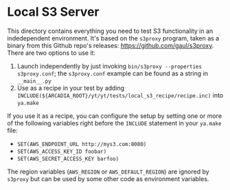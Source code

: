 # Local S3 Server

This directory contains everything you need to test S3 functionality in an indedependent environment. It's based on the `s3proxy` program, taken as a binary from this Github repo's releases: https://github.com/gaul/s3proxy. There are two options to use it:
1. Launch independently by just invoking `bin/s3proxy --properties s3proxy.conf`; the `s3proxy.conf` example can be found as a string in `__main__.py`
2. Use as a recipe in your test by adding `INCLUDE(${ARCADIA_ROOT}/yt/yt/tests/local_s3_recipe/recipe.inc)` into `ya.make`

If you use it as a recipe, you can configure the setup by setting one or more of the following variables right before the `INCLUDE` statement in your `ya.make` file:
- `SET(AWS_ENDPOINT_URL http://mys3.com:8080)`
- `SET(AWS_ACCESS_KEY_ID foobar)`
- `SET(AWS_SECRET_ACCESS_KEY barfoo)`

The region variables (`AWS_REGION` or `AWS_DEFAULT_REGION`) are ignored by `s3proxy` but can be used by some other code as environment variables.
